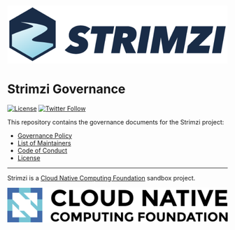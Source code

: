 [![Strimzi](./logo/strimzi.png)](https://strimzi.io/)

# Strimzi Governance

[![License](https://img.shields.io/badge/license-Apache--2.0-blue.svg)](http://www.apache.org/licenses/LICENSE-2.0)
[![Twitter Follow](https://img.shields.io/twitter/follow/strimziio?style=social)](https://twitter.com/strimziio)

This repository contains the governance documents for the Strimzi project:
* [Governance Policy](./GOVERNANCE.md)
* [List of Maintainers](./MAINTAINERS)
* [Code of Conduct](./CODE_OF_CONDUCT.md)
* [License](./LICENSE)

---

Strimzi is a <a href="http://cncf.io">Cloud Native Computing Foundation</a> sandbox project.

![CNCF ><](./logo/cncf-color.png)
